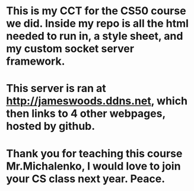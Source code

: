 # This is my CCT for the CS50 course we did. Inside my repo is all the html needed to run in, a style sheet, and my custom socket server framework.
# This server is ran at http://jameswoods.ddns.net, which then links to 4 other webpages, hosted by github.
# Thank you for teaching this course Mr.Michalenko, I would love to join your CS class next year. Peace.
